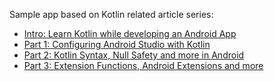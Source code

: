 Sample app based on Kotlin related article series:
* [Intro: Learn Kotlin while developing an Android App](https://android.jlelse.eu/learn-kotlin-while-developing-an-android-app-introduction-567e21ff9664)
* [Part 1: Configuring Android Studio with Kotlin](https://android.jlelse.eu/learn-kotlin-while-developing-an-android-app-part-1-e0f51fc1a8b3)
* [Part 2: Kotlin Syntax, Null Safety and more in Android](https://android.jlelse.eu/learn-kotlin-while-developing-an-android-app-part-2-e53317ffcbe9)
* [Part 3: Extension Functions, Android Extensions and more](https://android.jlelse.eu/keddit-part-3-extension-functions-android-extensions-and-more-faa7d232f232)